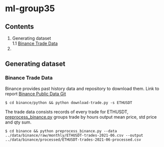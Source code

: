 # ml-group35

## Contents
1. Generating dataset  
  1.1 [Binance Trade Data](#binance-trade-data)  
2. 

## Generating dataset

### Binance Trade Data
Binance provides past history data and repository to download them. Link to report [Binance Public Data Git](https://github.com/binance/binance-public-data)
```
$ cd binance/python && python download-trade.py -s ETHUSDT
```

The trade data consists records of every trade for ETHUSDT, [preprocess_binance.py](binance/preprocess_binance.py) groups trade by hours output mean price, std price and qty sum.
```
$ cd binance && python preprocess_binance.py --data ../data/binance/raw/monthly/ETHUSDT-trades-2021-06.csv --output ../data/binance/processed/ETHUSDT-trades-2021-06-processed.csv
```